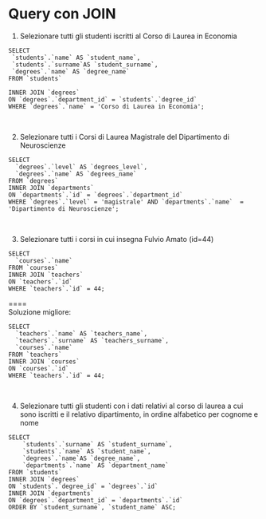  # Query con JOIN

1. Selezionare tutti gli studenti iscritti al Corso di Laurea in Economia 

 ```
 SELECT 
  `students`.`name` AS `student_name`,
  `students`.`surname`AS `student_surname`,
  `degrees`.`name` AS `degree_name`
FROM `students`

INNER JOIN `degrees`
ON `degrees`.`department_id` = `students`.`degree_id`
WHERE `degrees`.`name` = 'Corso di Laurea in Economia';
 ```

<br>

2. Selezionare tutti i Corsi di Laurea Magistrale del Dipartimento di Neuroscienze

```
SELECT
  `degrees`.`level` AS `degrees_level`, 
  `degrees`.`name` AS `degrees_name`
FROM `degrees`
INNER JOIN `departments`
ON `departments`.`id` = `degrees`.`department_id` 
WHERE `degrees`.`level` = 'magistrale' AND `departments`.`name`  = 'Dipartimento di Neuroscienze';
```

<br>

[comment]: <> (Molti a molti, tabella pivot)

3. Selezionare tutti i corsi in cui insegna Fulvio Amato (id=44)

```
SELECT 
  `courses`.`name`  
FROM `courses`
INNER JOIN `teachers`
ON `teachers`.`id`
WHERE `teachers`.`id` = 44;
```
==== <br>
Soluzione migliore:

```
SELECT
  `teachers`.`name` AS `teachers_name`,
  `teachers`.`surname` AS `teachers_surname`,
  `courses`.`name`
FROM `teachers`
INNER JOIN `courses`
ON `courses`.`id`
WHERE `teachers`.`id` = 44;
```
<br>

4. Selezionare tutti gli studenti con i dati relativi al corso di laurea a cui sono iscritti e il relativo dipartimento, in ordine alfabetico per cognome e nome

```
SELECT
	`students`.`surname` AS `student_surname`,
    `students`.`name` AS `student_name`,
    `degrees`.`name`AS `degree_name`,
    `departments`.`name` AS `department_name`
FROM `students`
INNER JOIN `degrees`
ON `students`.`degree_id` = `degrees`.`id`
INNER JOIN `departments`
ON `degrees`.`department_id` = `departments`.`id`
ORDER BY `student_surname`, `student_name` ASC;
```
